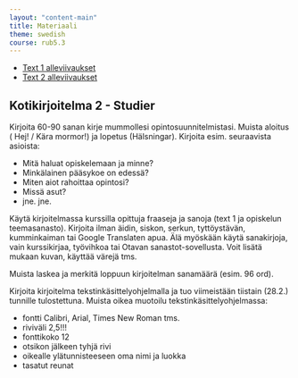 ```yaml
---
layout: "content-main"
title: Materiaali
theme: swedish
course: rub5.3
---
```


- [Text 1 alleviivaukset](/media/rub5/text1_alleviivaukset.pdf)
- [Text 2 alleviivaukset](/media/rub5/text2_alleviivaukset.pdf)

## Kotikirjoitelma 2 - Studier

Kirjoita 60-90 sanan kirje mummollesi opintosuunnitelmistasi. Muista aloitus ( Hej! / Kära mormor!) ja lopetus (Hälsningar). Kirjoita esim. seuraavista asioista:

- Mitä haluat opiskelemaan ja minne?
- Minkälainen pääsykoe on edessä?
- Miten aiot rahoittaa opintosi?
- Missä asut?
- jne. jne.

Käytä kirjoitelmassa kurssilla opittuja fraaseja ja sanoja (text 1 ja opiskelun teemasanasto). Kirjoita ilman äidin, siskon, serkun, tyttöystävän, kumminkaiman tai Google Translaten apua. Älä myöskään käytä sanakirjoja, vain kurssikirjaa, työvihkoa tai Otavan sanastot-sovellusta. Voit lisätä mukaan kuvan, käyttää värejä tms.

Muista laskea ja merkitä loppuun kirjoitelman sanamäärä (esim. 96 ord).

Kirjoita kirjoitelma tekstinkäsittelyohjelmalla ja tuo viimeistään tiistain (28.2.) tunnille tulostettuna.
Muista oikea muotoilu tekstinkäsittelyohjelmassa:

- fontti Calibri, Arial, Times New Roman tms.
- riviväli 2,5!!!
- fonttikoko 12
- otsikon jälkeen tyhjä rivi
- oikealle ylätunnisteeseen oma nimi ja luokka
- tasatut reunat

